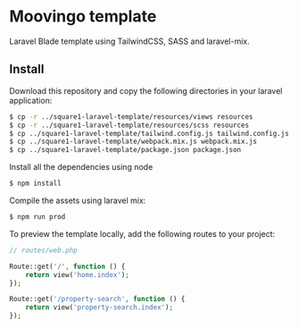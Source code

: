 # Moovingo template

Laravel Blade template using TailwindCSS, SASS and laravel-mix.

## Install

Download this repository and copy the following directories in your laravel application:

```bash
$ cp -r ../square1-laravel-template/resources/views resources
$ cp -r ../square1-laravel-template/resources/scss resources
$ cp ../square1-laravel-template/tailwind.config.js tailwind.config.js
$ cp ../square1-laravel-template/webpack.mix.js webpack.mix.js
$ cp ../square1-laravel-template/package.json package.json
```

Install all the dependencies using node

```bash
$ npm install
````

Compile the assets using laravel mix:

```bash
$ npm run prod
```

To preview the template locally, add the following routes to your project:

```php
// routes/web.php

Route::get('/', function () {
    return view('home.index');
});

Route::get('/property-search', function () {
    return view('property-search.index');
});
```